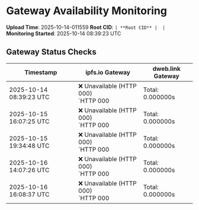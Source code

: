 # Gateway Availability Monitoring

**Upload Time**: 2025-10-14-011559
**Root CID**: `| **Root CID** |  |`
**Monitoring Started**: 2025-10-14 08:39:23 UTC

## Gateway Status Checks

| Timestamp | ipfs.io Gateway | dweb.link Gateway |
|-----------|-----------------|-------------------|
| 2025-10-14 08:39:23 UTC | ❌ Unavailable (HTTP 000)<br>`HTTP 000 | Total: 0.000000s | DNS: 0.000000s | Connect: 0.000000s | Transfer: 0.000000s | Size: 0 bytesConnection failed or timeout` | ❌ Unavailable (HTTP 000)<br>`HTTP 000 | Total: 0.000000s | DNS: 0.000000s | Connect: 0.000000s | Transfer: 0.000000s | Size: 0 bytesConnection failed or timeout` |
| 2025-10-15 16:07:25 UTC | ❌ Unavailable (HTTP 000)<br>`HTTP 000 | Total: 0.000000s | DNS: 0.000000s | Connect: 0.000000s | Transfer: 0.000000s | Size: 0 bytesConnection failed or timeout` | ❌ Unavailable (HTTP 000)<br>`HTTP 000 | Total: 0.000000s | DNS: 0.000000s | Connect: 0.000000s | Transfer: 0.000000s | Size: 0 bytesConnection failed or timeout` |
| 2025-10-15 19:34:48 UTC | ❌ Unavailable (HTTP 000)<br>`HTTP 000 | Total: 0.000000s | DNS: 0.000000s | Connect: 0.000000s | Transfer: 0.000000s | Size: 0 bytesConnection failed or timeout` | ❌ Unavailable (HTTP 000)<br>`HTTP 000 | Total: 0.000000s | DNS: 0.000000s | Connect: 0.000000s | Transfer: 0.000000s | Size: 0 bytesConnection failed or timeout` |
| 2025-10-16 14:07:26 UTC | ❌ Unavailable (HTTP 000)<br>`HTTP 000 | Total: 0.000000s | DNS: 0.000000s | Connect: 0.000000s | Transfer: 0.000000s | Size: 0 bytesConnection failed or timeout` | ❌ Unavailable (HTTP 000)<br>`HTTP 000 | Total: 0.000000s | DNS: 0.000000s | Connect: 0.000000s | Transfer: 0.000000s | Size: 0 bytesConnection failed or timeout` |
| 2025-10-16 16:08:37 UTC | ❌ Unavailable (HTTP 000)<br>`HTTP 000 | Total: 0.000000s | DNS: 0.000000s | Connect: 0.000000s | Transfer: 0.000000s | Size: 0 bytesConnection failed or timeout` | ❌ Unavailable (HTTP 000)<br>`HTTP 000 | Total: 0.000000s | DNS: 0.000000s | Connect: 0.000000s | Transfer: 0.000000s | Size: 0 bytesConnection failed or timeout` |
